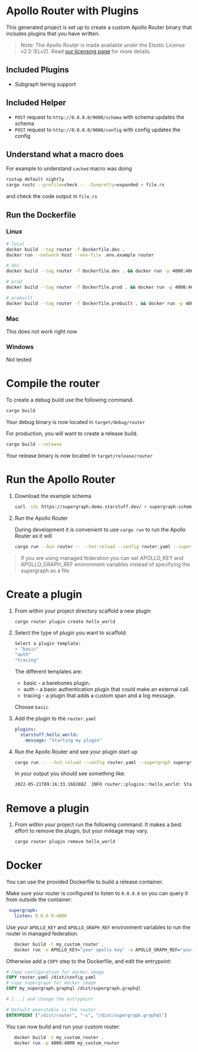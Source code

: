# Apollo Router with Plugins

This generated project is set up to create a custom Apollo Router binary that includes plugins that you have written.

> Note: The Apollo Router is made available under the Elastic License v2.0 (ELv2).
> Read [our licensing page](https://www.apollographql.com/docs/resources/elastic-license-v2-faq/) for more details.

## Included Plugins
- Subgraph tiering support

## Included Helper
- `POST` request to `http://0.0.0.0/9000/schema` with schema updates the schema
- `POST` request to `http://0.0.0.0/9000/config` with config updates the config

## Understand what a macro does
For example to understand `cached` macro was doing
```bash
rustup default nightly
cargo rustc --profile=check -- -Zunpretty=expanded > file.rs
```
and check the code output in `file.rs`

## Run the Dockerfile
### Linux
```bash
# local
docker build --tag router -f Dockerfile.dev .
docker run --network host --env-file .env.example router

# dev
docker build --tag router -f Dockerfile.dev . && docker run -p 4000:4000 -p 8088:8088 -p 9000:9000 --env-file .env.dev router

# prod
docker build --tag router -f Dockerfile.prod . && docker run -p 4000:4000 -p 8088:8088 -p 9000:9000 --env-file .env.prod router

# prebuilt
docker build --tag router -f Dockerfile.prebuilt . && docker run -p 4000:4000 -p 8088:8088 --env-file .env.dev router
```

### Mac
This does not work right now

### Windows
Not tested


# Compile the router

To create a debug build use the following command.
```bash
cargo build
```
Your debug binary is now located in `target/debug/router`

For production, you will want to create a release build.
```bash
cargo build --release
```
Your release binary is now located in `target/release/router`

# Run the Apollo Router

1. Download the example schema

   ```bash
   curl -sSL https://supergraph.demo.starstuff.dev/ > supergraph-schema.graphql
   ```

2. Run the Apollo Router

   During development it is convenient to use `cargo run` to run the Apollo Router as it will
   ```bash
   cargo run --bin router -- --hot-reload --config router.yaml --supergraph supergraph-schema.graphql
   ```

> If you are using managed federation you can set APOLLO_KEY and APOLLO_GRAPH_REF environment variables instead of specifying the supergraph as a file.

# Create a plugin

1. From within your project directory scaffold a new plugin
   ```bash
   cargo router plugin create hello_world
   ```
2. Select the type of plugin you want to scaffold:
   ```bash
   Select a plugin template:
   > "basic"
   "auth"
   "tracing"
   ```

   The different templates are:
   * basic - a barebones plugin.
   * auth - a basic authentication plugin that could make an external call.
   * tracing - a plugin that adds a custom span and a log message.

   Choose `basic`.

4. Add the plugin to the `router.yaml`
   ```yaml
   plugins:
     starstuff.hello_world:
       message: "Starting my plugin"
   ```

5. Run the Apollo Router and see your plugin start up
   ```bash
   cargo run -- --hot-reload --config router.yaml --supergraph supergraph-schema.graphql
   ```

   In your output you should see something like:
   ```bash
   2022-05-21T09:16:33.160288Z  INFO router::plugins::hello_world: Starting my plugin
   ```

# Remove a plugin

1. From within your project run the following command. It makes a best effort to remove the plugin, but your mileage may vary.
   ```bash
   cargo router plugin remove hello_world
   ```

# Docker

You can use the provided Dockerfile to build a release container.

Make sure your router is configured to listen to `0.0.0.0` so you can query it from outside the container:

```yml
 supergraph:
   listen: 0.0.0.0:4000
```

Use your `APOLLO_KEY` and `APOLLO_GRAPH_REF` environment variables to run the router in managed federation.

   ```bash
      docker build -t my_custom_router .
      docker run -e APOLLO_KEY="your apollo key" -e APOLLO_GRAPH_REF="your apollo graph ref" -p 4000:4000 my_custom_router
   ```

Otherwise add a `COPY` step to the Dockerfile, and edit the entrypoint:

```Dockerfile
# Copy configuration for docker image
COPY router.yaml /dist/config.yaml
# Copy supergraph for docker image
COPY my_supergraph.graphql /dist/supergraph.graphql

# [...] and change the entrypoint

# Default executable is the router
ENTRYPOINT ["/dist/router", "-s", "/dist/supergraph.graphql"]
```

You can now build and run your custom router:
   ```bash
      docker build -t my_custom_router .
      docker run -p 4000:4000 my_custom_router
   ```
